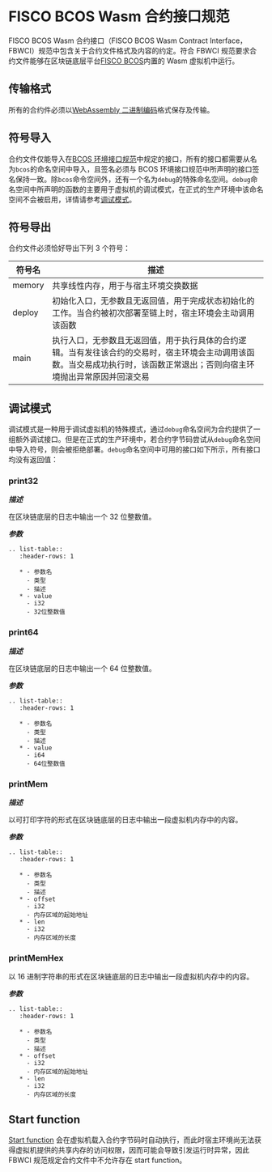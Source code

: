 # FISCO BCOS Wasm 合约接口规范

FISCO BCOS Wasm 合约接口（FISCO BCOS Wasm Contract Interface，FBWCI）规范中包含关于合约文件格式及内容的约定。符合 FBWCI 规范要求合约文件能够在区块链底层平台[FISCO BCOS](https://gitee.com/FISCO-BCOS/FISCO-BCOS)内置的 Wasm 虚拟机中运行。

## 传输格式

所有的合约件必须以[WebAssembly 二进制编码](https://webassembly.github.io/spec/core/binary/index.html)格式保存及传输。

## 符号导入

合约文件仅能导入在[BCOS 环境接口规范](./fbei.md)中规定的接口，所有的接口都需要从名为`bcos`的命名空间中导入，且签名必须与 BCOS 环境接口规范中所声明的接口签名保持一致。除`bcos`命令空间外，还有一个名为`debug`的特殊命名空间。`debug`命名空间中所声明的函数的主要用于虚拟机的调试模式，在正式的生产环境中该命名空间不会被启用，详情请参考[调试模式](./bwci.html#id4)。

## 符号导出

合约文件必须恰好导出下列 3 个符号：

| 符号名 | 描述                                                                                                                                                                         |
| ------ | ---------------------------------------------------------------------------------------------------------------------------------------------------------------------------- |
| memory | 共享线性内存，用于与宿主环境交换数据                                                                                                                                         |
| deploy | 初始化入口，无参数且无返回值，用于完成状态初始化的工作。当合约被初次部署至链上时，宿主环境会主动调用该函数                                                                   |
| main   | 执行入口，无参数且无返回值，用于执行具体的合约逻辑。当有发往该合约的交易时，宿主环境会主动调用该函数。当交易成功执行时，该函数正常退出；否则向宿主环境抛出异常原因并回滚交易 |

## 调试模式

调试模式是一种用于调试虚拟机的特殊模式，通过`debug`命名空间为合约提供了一组额外调试接口。但是在正式的生产环境中，若合约字节码尝试从`debug`命名空间中导入符号，则会被拒绝部署。`debug`命名空间中可用的接口如下所示，所有接口均没有返回值：

### print32

**_描述_**

在区块链底层的日志中输出一个 32 位整数值。

**_参数_**

```eval_rst
.. list-table::
   :header-rows: 1

   * - 参数名
     - 类型
     - 描述
   * - value
     - i32
     - 32位整数值
```

### print64

**_描述_**

在区块链底层的日志中输出一个 64 位整数值。

**_参数_**

```eval_rst
.. list-table::
   :header-rows: 1

   * - 参数名
     - 类型
     - 描述
   * - value
     - i64
     - 64位整数值
```

### printMem

**_描述_**

以可打印字符的形式在区块链底层的日志中输出一段虚拟机内存中的内容。

**_参数_**

```eval_rst
.. list-table::
   :header-rows: 1

   * - 参数名
     - 类型
     - 描述
   * - offset
     - i32
     - 内存区域的起始地址
   * - len
     - i32
     - 内存区域的长度
```

### printMemHex

以 16 进制字符串的形式在区块链底层的日志中输出一段虚拟机内存中的内容。

**_参数_**

```eval_rst
.. list-table::
   :header-rows: 1

   * - 参数名
     - 类型
     - 描述
   * - offset
     - i32
     - 内存区域的起始地址
   * - len
     - i32
     - 内存区域的长度
```

## Start function

[Start function](https://webassembly.github.io/spec/core/syntax/modules.html#start-function) 会在虚拟机载入合约字节码时自动执行，而此时宿主环境尚无法获得虚拟机提供的共享内存的访问权限，因而可能会导致引发运行时异常，因此 FBWCI 规范规定合约文件中不允许存在 start function。
